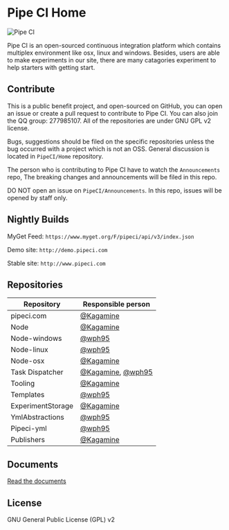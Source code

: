 # Pipe CI Home

![Pipe CI](https://cloud.githubusercontent.com/assets/2216750/11240012/63778992-8e2a-11e5-90f2-3ade14c4f6dc.png)

Pipe CI is an open-sourced continuous integration platform which contains multiplex environment like osx, linux and windows. Besides, users are able to make experiments in our site, there are many catagories experiment to help starters with getting start.

## Contribute

This is a public benefit project, and open-sourced on GitHub, you can open an issue or create a pull request to contribute to Pipe CI. You can also join the QQ group: 277985107. All of the repositories are under GNU GPL v2 license.

Bugs, suggestions should be filed on the specific repositories unless the bug occurred with a project which is not an OSS. General discussion is located in `PipeCI/Home` repository.

The person who is contributing to Pipe CI have to watch the `Announcements` repo, The breaking changes and announcements will be filed in this repo.

DO NOT open an issue on `PipeCI/Announcements`. In this repo, issues will be opened by staff only.

## Nightly Builds

MyGet Feed: `https://www.myget.org/F/pipeci/api/v3/index.json`

Demo site: `http://demo.pipeci.com`

Stable site: `http://www.pipeci.com`

## Repositories

| Repository | Responsible person |
|------------|--------------------|
|pipeci.com|[@Kagamine](https://github.com/kagamine)|
|Node|[@Kagamine](https://github.com/kagamine)|
|Node-windows|[@wph95](https://github.com/wph95)|
|Node-linux|[@wph95](https://github.com/wph95)|
|Node-osx|[@Kagamine](https://github.com/kagamine)|
|Task Dispatcher|[@Kagamine](https://github.com/kagamine), [@wph95](https://github.com/wph95)|
|Tooling|[@Kagamine](https://github.com/kagamine)|
|Templates|[@wph95](https://github.com/wph95)|
|ExperimentStorage|[@Kagamine](https://github.com/kagamine)|
|YmlAbstractions|[@wph95](https://github.com/wph95)|
|Pipeci-yml|[@wph95](https://github.com/wph95)|
|Publishers|[@Kagamine](https://github.com/Kagamine)|

## Documents

[Read the documents](http://pipe-ci.readthedocs.org/)

## License

GNU General Public License (GPL) v2

